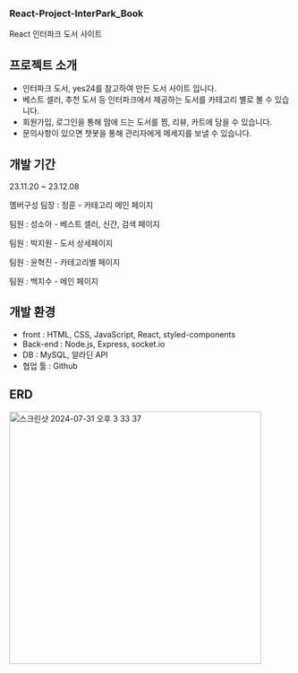 ### React-Project-InterPark_Book

React 인터파크 도서 사이트

## 프로젝트 소개

* 인터파크 도서, yes24를 참고하여 만든 도서 사이트 입니다.
* 베스트 셀러, 추천 도서 등 인터파크에서 제공하는 도서를 카테고리 별로 볼 수 있습니다. 
* 회원가입, 로그인을 통해 맘에 드는 도서를 찜, 리뷰, 카트에 담을 수 있습니다.
* 문의사항이 있으면 챗봇을 통해 관리자에게 메세지를 보낼 수 있습니다.

## 개발 기간

23.11.20 ~ 23.12.08

멤버구성
팀장 : 정훈 - 카테고리 메인 페이지

팀원 : 성소아 - 베스트 셀러, 신간, 검색 페이지

팀원 : 박지원 - 도서 상세페이지

팀원 : 윤혁진 - 카테고리별 페이지

팀원 : 백지수 - 메인 페이지

## 개발 환경
* front : HTML, CSS, JavaScript, React, styled-components
* Back-end : Node.js, Express, socket.io
* DB : MySQL, 알라딘 API
* 협업 툴 : Github

## ERD
<img width="450" alt="스크린샷 2024-07-31 오후 3 33 37" src="https://github.com/user-attachments/assets/11b2c09b-283d-4db5-af07-9d217a1532ba">


